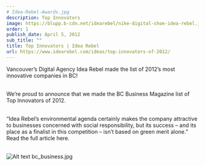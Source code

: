 ```yaml
---
# Idea-Rebel-Awards.jpg
description: Top Innovators
image: https://blupp.b-cdn.net/idearebel/nike-digital-shoe-idea-rebel.jpeg?quality=80&width=800
order: 1
publish_date: April 5, 2012
sub_title: ""
title: Top Innovators | Idea Rebel
url: https://www.idearebel.com/ideas/top-innovators-of-2012/
---
```

Vancouver’s Digital Agency Idea Rebel made the list of 2012’s most innovative companies in BC!

\
We’re proud to announce that we made the BC Business Magazine list of Top Innovators of 2012.

\
“Idea Rebel’s environmental agenda certainly makes the company attractive to businesses concerned with social responsibility, but its success – and its place as a finalist in this competition – isn’t based on green merit alone.” Read the full article here.

\
![Alt text](https://blupp.b-cdn.net/idearebel/nike-digital-shoe-idea-rebel.jpeg?quality=80&width=800?quality=80&width=800 "a title")
bc_business.jpg
